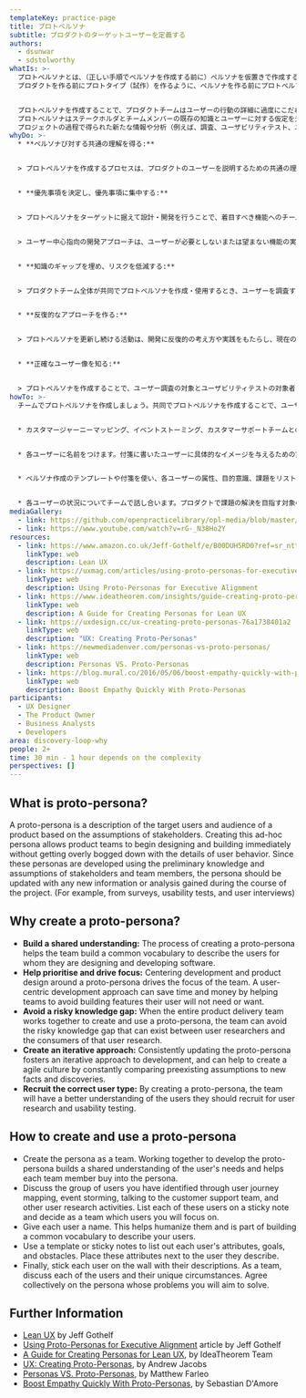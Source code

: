 ```yaml
---
templateKey: practice-page
title: プロトペルソナ
subtitle: プロダクトのターゲットユーザーを定義する
authors:
  - dsunwar
  - sdstolworthy
whatIs: >-
  プロトペルソナとは、（正しい手順でペルソナを作成する前に）ペルソナを仮置きで作成するプラクティスです。
  プロダクトを作る前にプロトタイプ（試作）を作るように、ペルソナを作る前にプロトペルソナを作ります。


  プロトペルソナを作成することで、プロダクトチームはユーザーの行動の詳細に過度にこだわることなく、すぐに設計や開発に着手できます。
  プロトペルソナはステークホルダとチームメンバーの既存の知識とユーザーに対する仮定を元にするため、
  プロジェクトの過程で得られた新たな情報や分析（例えば、調査、ユーザビリティテスト、ユーザーインタビューによるもの）を使って更新すべきものです。
whyDo: >-
  * **ペルソナび対する共通の理解を得る:** 


  > プロトペルソナを作成するプロセスは、プロダクトのユーザーを説明するための共通の理解をチームが構築するのに役立ちます。


  * **優先事項を決定し、優先事項に集中する:**


  > プロトペルソナをターゲットに据えて設計・開発を行うことで、着目すべき機能へのチームの集中を促します。


  > ユーザー中心指向の開発アプローチは、ユーザーが必要としないまたは望まない機能の実装を避け、無駄な工数の削減に役立ちます。


  * **知識のギャップを埋め、リスクを低減する:**


  > プロダクトチーム全体が共同でプロトペルソナを作成・使用するとき、ユーザーを調査するメンバーとその調査の結果を理解すべきメンバーとの間の知識のギャップを埋めるのに役立ちます。


  * **反復的なアプローチを作る:**


  > プロトペルソナを更新し続ける活動は、開発に反復的の考え方や実践をもたらし、現在の仮定に新しい事実と発見を突き合わせて検証するアジャイルな文化を創造するのに役立ちます。


  * **正確なユーザー像を知る:**


  > プロトペルソナを作成することで、ユーザー調査の対象とユーザビリティテストの対象者として呼ぶべきユーザーをより良く理解することができます。
howTo: >-
  チームでプロトペルソナを作成しましょう。共同でプロトペルソナを作成することで、ユーザーのニーズについての共有理解をるのに役立ちます。


  * カスタマージャーニーマッピング、イベントストーミング、カスタマーサポートチームとの会話、その他のユーザーリサーチ活動を通じて特定したユーザーグループについて議論します。これらのユーザーを付箋に書き、チームとしてどのユーザーに焦点を当てるか決定します。


  * 各ユーザーに名前をつけます。付箋に書いたユーザーに具体的なイメージを与えるための第一歩です。


  * ペルソナ作成のテンプレートや付箋を使い、各ユーザーの属性、目的意識、課題をリストアップします。これらをユーザーの付箋の隣に書きます。


  * 各ユーザーの状況についてチームで話し合います。プロダクトで課題の解決を目指す対象のペルソナを全員で合意します。
mediaGallery:
  - link: https://github.com/openpracticelibrary/opl-media/blob/master/images/Proto%20Persona.png?raw=true
  - link: https://www.youtube.com/watch?v=rG-_N38Ho2Y
resources:
  - link: https://www.amazon.co.uk/Jeff-Gothelf/e/B00DUH5RD0?ref=sr_ntt_srch_lnk_1&qid=1570107473&sr=8-1
    linkType: web
    description: Lean UX
  - link: https://uxmag.com/articles/using-proto-personas-for-executive-alignment
    linkType: web
    description: Using Proto-Personas for Executive Alignment
  - link: https://www.ideatheorem.com/insights/guide-creating-proto-personas-lean-ux/
    linkType: web
    description: A Guide for Creating Personas for Lean UX
  - link: https://uxdesign.cc/ux-creating-proto-personas-76a1738401a2
    linkType: web
    description: "UX: Creating Proto-Personas"
  - link: https://newmediadenver.com/personas-vs-proto-personas/
    linkType: web
    description: Personas VS. Proto-Personas
  - link: https://blog.mural.co/2016/05/06/boost-empathy-quickly-with-proto-personas
    linkType: web
    description: Boost Empathy Quickly With Proto-Personas
participants:
  - UX Designer
  - The Product Owner
  - Business Analysts
  - Developers
area: discovery-loop-why
people: 2+
time: 30 min - 1 hour depends on the complexity
perspectives: []
---
```

## What is proto-persona?

A proto-persona is a description of the target users and audience of a product based on the assumptions of stakeholders.
Creating this ad-hoc persona allows product teams to begin designing and building immediately without getting overly bogged down with
the details of user behavior. Since these personas are developed using the preliminary knowledge and assumptions of stakeholders and team members,
the persona should be updated with any new information or analysis gained during the course of the project.
(For example, from surveys, usability tests, and user interviews)

## Why create a proto-persona?

- **Build a shared understanding:**
  The process of creating a proto-persona helps the team build a common vocabulary to describe the users
  for whom they are designing and developing software.
- **Help prioritise and drive focus:**
  Centering development and product design around a proto-persona drives the focus of the team.
  A user-centric development approach can save time and money by helping teams to avoid building features their user will not need or want.
- **Avoid a risky knowledge gap:**
  When the entire product delivery team works together to create and use a proto-persona, the team can avoid the risky knowledge gap that can exist between
  user researchers and the consumers of that user research.
- **Create an iterative approach:**
  Consistently updating the proto-persona fosters an iterative approach to development, and can help to create a agile culture by constantly comparing
  preexisting assumptions to new facts and discoveries.
- **Recruit the correct user type:**
  By creating a proto-persona, the team will have a better understanding of the users they should recruit for user research and usability testing.

## How to create and use a proto-persona

- Create the persona as a team. Working together to develop the proto-persona builds a shared understanding of the user's needs
  and helps each team member buy into the persona.
- Discuss the group of users you have identified through user journey mapping, event storming, talking to the customer support team, and other user research activities.
  List each of these users on a sticky note and decide as a team which users you will focus on.
- Give each user a name. This helps humanize them and is part of building a common vocabulary to describe your users.
- Use a template or sticky notes to list out each user's attributes, goals, and obstacles. Place these attributes next to the user they describe.
- Finally, stick each user on the wall with their descriptions. As a team, discuss each of the users and their unique circumstances. Agree collectively on the persona whose problems you will aim to solve.

##

## Further Information

- [Lean UX](https://www.amazon.co.uk/Jeff-Gothelf/e/B00DUH5RD0?ref=sr_ntt_srch_lnk_1&qid=1570107473&sr=8-1) by Jeff Gothelf
- [Using Proto-Personas for Executive Alignment](https://uxmag.com/articles/using-proto-personas-for-executive-alignment) article by Jeff Gothelf
- [A Guide for Creating Personas for Lean UX](https://www.ideatheorem.com/insights/guide-creating-proto-personas-lean-ux/), by IdeaTheorem Team
- [UX: Creating Proto-Personas](https://uxdesign.cc/ux-creating-proto-personas-76a1738401a2), by Andrew Jacobs
- [Personas VS. Proto-Personas](https://newmediadenver.com/personas-vs-proto-personas/), by Matthew Farleo
- [Boost Empathy Quickly With Proto-Personas](https://blog.mural.co/2016/05/06/boost-empathy-quickly-with-proto-personas), by Sebastian D'Amore
